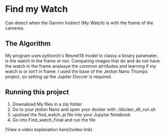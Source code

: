 # Find my Watch

Can detect when the Garmin Instinct (My Watch) is with the frame of the camerea. 
## The Algorithm

My program uses pythorch's Resnet18 model to classy a binary paramater, is the watch in the frame or not. Comparing images that do and do not have the watch in the frame analasye the common atrributes and learning if my watch is or isn't in frame. I used the base of the Jeston Nano Thumps project, so setting up the Jupiter Doccer is required. 

## Running this project

1. Downaload My files in a zip folder
2. Go to your jeston Nano and open your docker with ./docker_dli_run.sh 
3. upoload the find_watch_ai file into your Jupytar Notebook
4. Go into Find_watch_Final and run the file

[View a video explanation here](video link)
